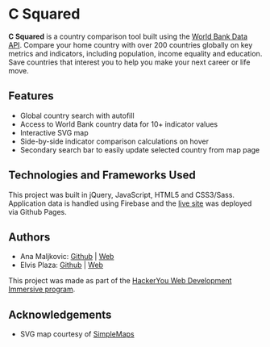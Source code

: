 # C Squared
**C Squared** is a country comparison tool built using the [World Bank Data API](https://datahelpdesk.worldbank.org/knowledgebase/articles/889386-developer-information-overview). Compare your home country with over 200 countries globally on key metrics and indicators, including population, income equality and education. Save countries that interest you to help you make your next career or life move.
<!-- ## Features
## How to Use
## Methodology
- Link to a Medium post -->

## Features
* Global country search with autofill
* Access to World Bank country data for 10+ indicator values
* Interactive SVG map
* Side-by-side indicator comparison calculations on hover
* Secondary search bar to easily update selected country from map page
<!-- * Top 10 country lists per indicator -->
<!-- * Option to save countries of interest to personal database (via Firebase) -->
<!-- * Bonus codes: try out _038_ for gender equality mode -->

## Technologies and Frameworks Used
This project was built in jQuery, JavaScript, HTML5 and CSS3/Sass. Application data is handled using Firebase and the [live site](https://anamaljkovic.com/c-squared/) was deployed via Github Pages.

## Authors
* Ana Maljkovic: [Github](https://github.com/anamaljkovic) | [Web](https://anamaljkovic.com)
* Elvis Plaza: [Github](https://github.com/elvisplaza) | [Web](http://elvisplaza.com/)

This project was made as part of the [HackerYou Web Development Immersive program](https://hackeryou.com/courses/bootcamp).

## Acknowledgements
* SVG map courtesy of [SimpleMaps](https://simplemaps.com/resources/svg-world)
